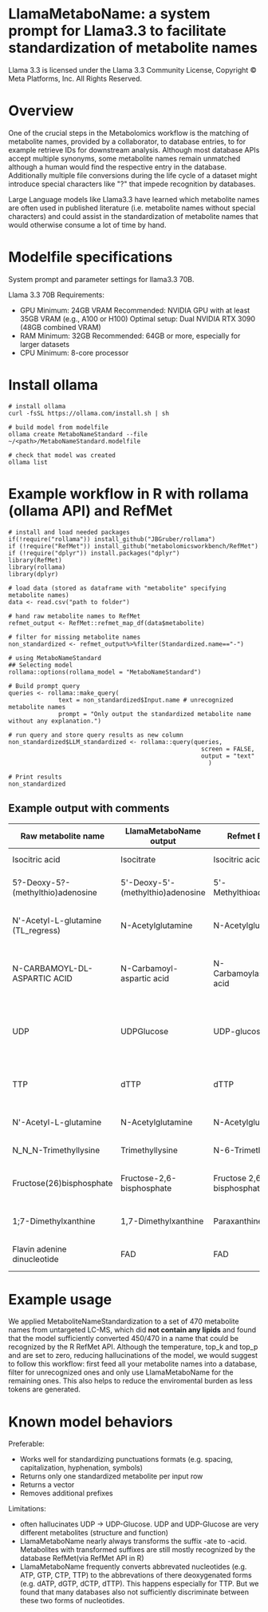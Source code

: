 # LlamaMetaboName: a system prompt for Llama3.3 to facilitate standardization of metabolite names

Llama 3.3 is licensed under the Llama 3.3 Community License, Copyright © Meta Platforms, Inc. All Rights Reserved.

# Overview
One of the crucial steps in the Metabolomics workflow is the matching of metabolite names, provided by a collaborator, to database entries, to for example retrieve IDs for downstream analysis.
Although most database APIs accept multiple synonyms, some metabolite names remain unmatched although a human would find the respective entry in the database. Additionally multiple file conversions during the life cycle of a dataset might introduce special characters like "?" that impede recognition by databases.

Large Language models like Llama3.3 have learned which metabolite names are often used in published literature (i.e. metabolite names without special characters) and could assist in the standardization of metabolite names that would otherwise consume a lot of time by hand.

# Modelfile specifications

System prompt and parameter settings for llama3.3 70B.

Llama 3.3 70B Requirements:
- GPU Minimum: 24GB VRAM Recommended: NVIDIA GPU with at least 35GB VRAM (e.g., A100 or H100) Optimal setup: Dual NVIDIA RTX 3090 (48GB combined VRAM)
- RAM Minimum: 32GB Recommended: 64GB or more, especially for larger datasets
- CPU Minimum: 8-core processor
 
# Install ollama
```{bash}
# install ollama
curl -fsSL https://ollama.com/install.sh | sh

# build model from modelfile
ollama create MetaboNameStandard --file ~/<path>/MetaboNameStandard.modelfile

# check that model was created
ollama list
```

# Example workflow in R with rollama (ollama API) and RefMet
```{r}
# install and load needed packages
if(!require("rollama")) install_github("JBGruber/rollama")
if (!require("RefMet")) install_github("metabolomicsworkbench/RefMet")
if (!require("dplyr")) install.packages("dplyr")
library(RefMet)
library(rollama)
library(dplyr)

# load data (stored as dataframe with "metabolite" specifying metabolite names)
data <- read.csv("path to folder")

# hand raw metabolite names to RefMet
refmet_output <- RefMet::refmet_map_df(data$metabolite)

# filter for missing metabolite names
non_standardized <- refmet_output%>%filter(Standardized.name=="-")

# using MetaboNameStandard
## Selecting model
rollama::options(rollama_model = "MetaboNameStandard")

# Build prompt query
queries <- rollama::make_query(
              text = non_standardized$Input.name # unrecognized metabolite names
              prompt = "Only output the standardized metabolite name without any explanation.")

# run query and store query results as new column
non_standardized$LLM_standardized <- rollama::query(queries,
                                                      screen = FALSE, 
                                                      output = "text"
                                                        )

# Print results
non_standardized
```

## Example output with comments
|Raw metabolite name| LlamaMetaboName output | Refmet Entry | Comment |
|---|---|---|---|
|Isocitric acid|Isocitrate|Isocitric acid| -acid/ -ate dilemma|
|5?-Deoxy-5?-(methylthio)adenosine |5'-Deoxy-5'-(methylthio)adenosine|5'-Methylthioadenosine| Removal of question marks (?)|
N'-Acetyl-L-glutamine (TL_regress)|N-Acetylglutamine|N-Acetylglutamine | processing comments (in brackets) removed|
|N-CARBAMOYL-DL-ASPARTIC ACID |N-Carbamoyl-aspartic acid|N-Carbamoylaspartic acid|upper case -> lower case for consistent capitalization|
|UDP| UDPGlucose|UDP-glucose|Hallucination: 2 different metabolite (UDP vs UDP-glucose)|
|TTP|dTTP|dTTP| Hallucination: Nucleotide -> deoxy-Nucleotide|
|N'-Acetyl-L-glutamine|N-Acetylglutamine|N-Acetylglutamine| removal of Apostrophe (')|
|N_N_N-Trimethyllysine|Trimethyllysine|N-6-Trimethyllysine| removal of underscore|
|Fructose(26)bisphosphate|Fructose-2,6-bisphosphate|Fructose 2,6-bisphosphate| added missing comma and hyphen|
|1;7-Dimethylxanthine|1,7-Dimethylxanthine|Paraxanthine| conversion of semicolon to comma|
|Flavin adenine dinucleotide | FAD | FAD | correctly assigned abbrevation|

# Example usage 
We applied MetaboliteNameStandardization to a set of 470 metabolite names from untargeted LC-MS, which did **not contain any lipids** and found that the model sufficiently converted 450/470 in a name that could be recognized by the R RefMet API.
Although the temperature, top_k and top_p and  are set to zero, reducing hallucinations of the model, we would suggest to follow this workflow: first feed all your metabolite names into a database, filter for unrecognized ones and only use LlamaMetaboName for the remaining ones. This also helps to reduce the enviromental burden as less tokens are generated. 

# Known model behaviors
Preferable:
- Works well for standardizing punctuations formats (e.g. spacing, capitalization, hyphenation, symbols)
- Returns only one standardized metabolite per input row
- Returns a vector 
- Removes additional prefixes

Limitations:
- often hallucinates UDP -> UDP-Glucose. UDP and UDP-Glucose are very different metabolites (structure and function)
- LlamaMetaboName nearly always transforms the suffix -ate to -acid. Metabolites with transformed suffixes are still mostly recognized by the database RefMet(via RefMet API in R)
- LlamaMetaboName frequently converts abbrevated nucleotides (e.g. ATP, GTP, CTP, TTP) to the abbrevations of there deoxygenated forms (e.g. dATP, dGTP, dCTP, dTTP). This happens especially for TTP. But we found that many databases also not sufficiently discriminate between these two forms of nucleotides. 
